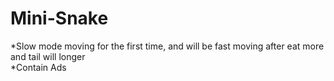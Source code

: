 # Mini-Snake
*Slow mode moving for the first time, and will be fast moving after eat more and tail will longer <br>
*Contain Ads
